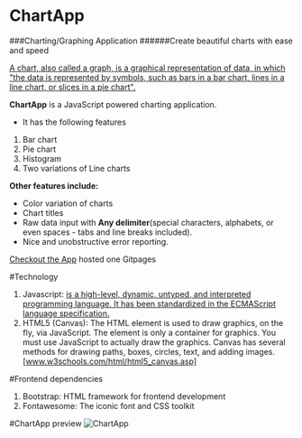 # ChartApp
###Charting/Graphing Application
######Create beautiful charts with ease and speed

[A chart, also called a graph, is a graphical representation of data, in which "the data is represented by symbols, such as bars in a bar chart, lines in a line chart, or slices in a pie chart".](https://en.wikipedia.org/wiki/Chart)

**ChartApp** is a JavaScript powered charting application.
* It has the following features
1. Bar chart
2. Pie chart
3. Histogram
4. Two variations of Line charts

**Other features include:**
* Color variation of charts
* Chart titles
* Raw data input with **Any delimiter**(special characters, alphabets, or even spaces - tabs and line breaks included).
* Nice and unobstructive error reporting.

[Checkout the App](https://ajudensi.github.io/bc-20-chart-application/) hosted one Gitpages

#Technology
1. Javascript: [is a high-level, dynamic, untyped, and interpreted programming language. It has been standardized in the ECMAScript language specification.](https://en.wikipedia.org/wiki/JavaScript)
2. HTML5 (Canvas): The HTML <canvas> element is used to draw graphics, on the fly, via JavaScript. The <canvas> element is only a container for graphics. You must use JavaScript to actually draw the graphics. Canvas has several methods for drawing paths, boxes, circles, text, and adding images. [www.w3schools.com/html/html5_canvas.asp]

#Frontend dependencies
1. Bootstrap: HTML framework for frontend development
2. Fontawesome: The iconic font and CSS toolkit



#ChartApp preview
![ChartApp](https://github.com/ajudensi/bc-20-chart-application/blob/master/img/chartapp.JPG)
